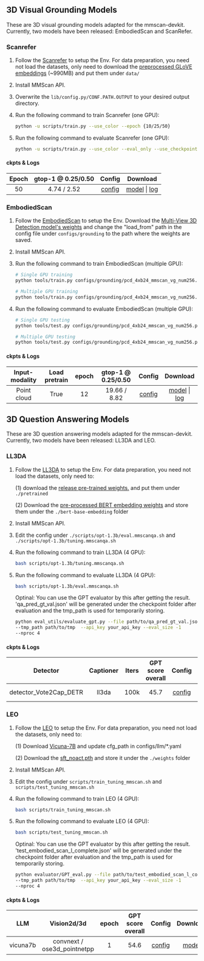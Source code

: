 ## 3D Visual Grounding Models

These are 3D visual grounding models adapted for the mmscan-devkit. Currently, two models have been released: EmbodiedScan and ScanRefer.

### Scanrefer

1. Follow the [Scanrefer](https://github.com/daveredrum/ScanRefer/blob/master/README.md) to setup the Env. For data preparation, you need not load the datasets, only need to download the [preprocessed GLoVE embeddings](https://kaldir.vc.in.tum.de/glove.p) (~990MB) and put them under `data/`

2. Install MMScan API.

3. Overwrite the `lib/config.py/CONF.PATH.OUTPUT` to your desired output directory.

4. Run the following command to train Scanrefer (one GPU):

   ```bash
   python -u scripts/train.py --use_color --epoch {10/25/50}
   ```

5. Run the following command to evaluate Scanrefer (one GPU):

   ```bash
   python -u scripts/train.py --use_color --eval_only --use_checkpoint "path/to/pth"
   ```
#### ckpts & Logs

| Epoch |   gtop-1 @ 0.25/0.50  |                           Config                           |                                                                                                                                                                 Download                                                                                                                                                                 |
| :-------:   | :---------: | :--------------------------------------------------------: | :--------------------------------------------------------------------------------------------------------------------------------------------------------------------------------------------------------------------------------------------------------------------------------------------------------------------------------------: |
| 50 |  4.74 / 2.52    |    [config](https://drive.google.com/file/d/1iJtsjt4K8qhNikY8UmIfiQy1CzIaSgyU/view?usp=drive_link)    |             [model](https://drive.google.com/file/d/1C0-AJweXEc-cHTe9tLJ3Shgqyd44tXqY/view?usp=drive_link) \| [log](https://drive.google.com/file/d/1ENOS2FE7fkLPWjIf9J76VgiPrn6dGKvi/view?usp=drive_link)  
### EmbodiedScan

1. Follow the [EmbodiedScan](https://github.com/OpenRobotLab/EmbodiedScan/blob/main/README.md) to setup the Env. Download the [Multi-View 3D Detection model's weights](https://download.openmmlab.com/mim-example/embodiedscan/mv-3ddet.pth) and change the "load_from" path in the config file under `configs/grounding` to the path where the weights are saved.

2. Install MMScan API.

3. Run the following command to train EmbodiedScan (multiple GPU):

   ```bash
   # Single GPU training
   python tools/train.py configs/grounding/pcd_4xb24_mmscan_vg_num256.py --work-dir=path/to/save

   # Multiple GPU training
   python tools/train.py configs/grounding/pcd_4xb24_mmscan_vg_num256.py --work-dir=path/to/save --launcher="pytorch"
   ```

4. Run the following command to evaluate EmbodiedScan (multiple GPU):

   ```bash
   # Single GPU testing
   python tools/test.py configs/grounding/pcd_4xb24_mmscan_vg_num256.py path/to/load_pth

   # Multiple GPU testing
   python tools/test.py configs/grounding/pcd_4xb24_mmscan_vg_num256.py path/to/load_pth --launcher="pytorch"
   ```
#### ckpts & Logs

| Input-modality  | Load pretrain | epoch |  gtop-1 @ 0.25/0.50  |                           Config                           |                                                                                                                                                                 Download                                                                                                                                                                 |
| :-------:  | :----: | :----: | :---------: | :--------------------------------------------------------: | :--------------------------------------------------------------------------------------------------------------------------------------------------------------------------------------------------------------------------------------------------------------------------------------------------------------------------------------: |
| Point cloud   |  True  |  12 |  19.66 / 8.82     |    [config](https://github.com/rbler1234/EmbodiedScan/blob/mmscan-devkit/models/EmbodiedScan/configs/grounding/pcd_4xb24_mmscan_vg_num256.py)    |             [model](https://drive.google.com/file/d/1F6cHY6-JVzAk6xg5s61aTT-vD-eu_4DD/view?usp=drive_link) \| [log](https://drive.google.com/file/d/1Ua_-Z2G3g0CthbeBkrR1a7_sqg_Spd9s/view?usp=drive_link)  

## 3D Question Answering Models

These are 3D question answering models adapted for the mmscan-devkit. Currently, two models have been released: LL3DA and LEO.

### LL3DA

1. Follow the [LL3DA](https://github.com/Open3DA/LL3DA/blob/main/README.md) to setup the Env. For data preparation, you need not load the datasets, only need to:

   (1) download the [release pre-trained weights.](https://huggingface.co/CH3COOK/LL3DA-weight-release/blob/main/ll3da-opt-1.3b.pth) and put them under `./pretrained`

   (2) Download the [pre-processed BERT embedding weights](https://huggingface.co/CH3COOK/bert-base-embedding/tree/main) and store them under the `./bert-base-embedding` folder

2. Install MMScan API.

3. Edit the config under `./scripts/opt-1.3b/eval.mmscanqa.sh` and `./scripts/opt-1.3b/tuning.mmscanqa.sh`

4. Run the following command to train LL3DA (4 GPU):

   ```bash
   bash scripts/opt-1.3b/tuning.mmscanqa.sh
   ```

5. Run the following command to evaluate LL3DA (4 GPU):

   ```bash
   bash scripts/opt-1.3b/eval.mmscanqa.sh
   ```

   Optinal: You can use the GPT evaluator by this after getting the result.
   'qa_pred_gt_val.json' will be generated under the checkpoint folder after evaluation and the tmp_path is used for temporarily storing.

   ```bash
   python eval_utils/evaluate_gpt.py --file path/to/qa_pred_gt_val.json
   --tmp_path path/to/tmp  --api_key your_api_key --eval_size -1
   --nproc 4
   ```
#### ckpts & Logs

| Detector  | Captioner | Iters |  GPT score overall  |                           Config                           |                                                                                                                                                                 Download                                                                                                                                                                 |
| :-------:  | :----: | :----: | :---------: | :--------------------------------------------------------: | :--------------------------------------------------------------------------------------------------------------------------------------------------------------------------------------------------------------------------------------------------------------------------------------------------------------------------------------: |
| detector_Vote2Cap_DETR   |  ll3da  |  100k |  45.7     |    [config](./centernet_r18_8xb16-crop512-140e_coco.py)    |             [model](https://download.openmmlab.com/mmdetection/v2.0/centernet/centernet_resnet18_140e_coco/centernet_resnet18_140e_coco_20210705_093630-bb5b3bf7.pth) \| [log](https://download.openmmlab.com/mmdetection/v2.0/centernet/centernet_resnet18_140e_coco/centernet_resnet18_140e_coco_20210705_093630.log.json)             |



### LEO

1. Follow the [LEO](https://github.com/embodied-generalist/embodied-generalist/blob/main/README.md) to setup the Env. For data preparation, you need not load the datasets, only need to:

   (1) Download [Vicuna-7B](https://huggingface.co/huangjy-pku/vicuna-7b/tree/main) and update cfg_path in configs/llm/\*.yaml

   (2) Download the [sft_noact.pth](https://huggingface.co/datasets/huangjy-pku/LEO_data/tree/main) and store it under the `./weights` folder

2. Install MMScan API.

3. Edit the config under `scripts/train_tuning_mmscan.sh` and `scripts/test_tuning_mmscan.sh`

4. Run the following command to train LEO (4 GPU):

   ```bash
   bash scripts/train_tuning_mmscan.sh
   ```

5. Run the following command to evaluate LEO (4 GPU):

   ```bash
   bash scripts/test_tuning_mmscan.sh
   ```

   Optinal: You can use the GPT evaluator by this after getting the result.
   'test_embodied_scan_l_complete.json' will be generated under the checkpoint folder after evaluation and the tmp_path is used for temporarily storing.

   ```bash
   python evaluator/GPT_eval.py --file path/to/test_embodied_scan_l_complete.json
   --tmp_path path/to/tmp  --api_key your_api_key --eval_size -1
   --nproc 4
   ```
#### ckpts & Logs

| LLM  | Vision2d/3d | epoch |  GPT score overall  |                           Config                           |                                                                                                                                                                 Download                                                                                                                                                                 |
| :-------:  | :----: | :----: | :---------: | :--------------------------------------------------------: | :--------------------------------------------------------------------------------------------------------------------------------------------------------------------------------------------------------------------------------------------------------------------------------------------------------------------------------------: |
| vicuna7b   |  convnext / ose3d_pointnetpp  |  1 |  54.6     |    [config](https://drive.google.com/file/d/1CJccZd4TOaT_JdHj073UKwdA5PWUDtja/view?usp=drive_link)    |             [model](https://drive.google.com/drive/folders/1HZ38LwRe-1Q_VxlWy8vqvImFjtQ_b9iA?usp=drive_link)              |

